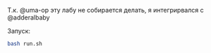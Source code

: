 Т.к. @uma-op эту лабу не собирается делать, я интегрирвался с @adderalbaby

Запуск:

``` sh
bash run.sh
```

